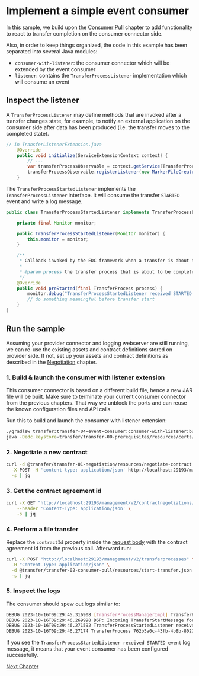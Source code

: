 # Implement a simple event consumer

In this sample, we build upon the [Consumer Pull](../transfer-02-consumer-pull/README.md) chapter to add functionality
to react to transfer completion on the consumer connector side.

Also, in order to keep things organized, the code in this example has been separated into several Java modules:

- `consumer-with-listener`: the consumer connector which will be extended by the event consumer
- `listener`: contains the `TransferProcessListener` implementation which will consume an event

## Inspect the listener

A `TransferProcessListener` may define methods that are invoked after a transfer changes state, for example, to notify an
external application on the consumer side after data has been produced (i.e. the transfer moves to the completed state).

```java
// in TransferListenerExtension.java
    @Override
    public void initialize(ServiceExtensionContext context) {
        // ...
        var transferProcessObservable = context.getService(TransferProcessObservable.class);
        transferProcessObservable.registerListener(new MarkerFileCreator(monitor));
    }
```

The `TransferProcessStartedListener` implements the `TransferProcessListener` interface. 
It will consume the transfer `STARTED` event and write a log message.

```java
public class TransferProcessStartedListener implements TransferProcessListener {

    private final Monitor monitor;

    public TransferProcessStartedListener(Monitor monitor) {
        this.monitor = monitor;
    }

    /**
     * Callback invoked by the EDC framework when a transfer is about to be completed.
     *
     * @param process the transfer process that is about to be completed.
     */
    @Override
    public void preStarted(final TransferProcess process) {
        monitor.debug("TransferProcessStartedListener received STARTED event");
        // do something meaningful before transfer start
    }
}
```

## Run the sample

Assuming your provider connector and logging webserver are still running, we can re-use the existing assets and contract definitions stored on 
provider side. If not, set up your assets and contract definitions as described in the [Negotiation](../transfer-01-negotiation/README.md) 
chapter.

### 1. Build & launch the consumer with listener extension

This consumer connector is based on a different build file, hence a new JAR file will be built. 
Make sure to terminate your current consumer connector from the previous chapters. 
That way we unblock the ports and can reuse the known configuration files and API calls.

Run this to build and launch the consumer with listener extension:

```bash
./gradlew transfer:transfer-04-event-consumer:consumer-with-listener:build
java -Dedc.keystore=transfer/transfer-00-prerequisites/resources/certs/cert.pfx -Dedc.keystore.password=123456 -Dedc.vault=transfer/transfer-00-prerequisites/resources/configuration/consumer-vault.properties -Dedc.fs.config=transfer/transfer-00-prerequisites/resources/configuration/consumer-configuration.properties -jar transfer/transfer-04-event-consumer/consumer-with-listener/build/libs/connector.jar
````

### 2. Negotiate a new contract

```bash
curl -d @transfer/transfer-01-negotiation/resources/negotiate-contract.json \
  -X POST -H 'content-type: application/json' http://localhost:29193/management/v2/contractnegotiations \
  -s | jq
```

### 3. Get the contract agreement id

```bash
curl -X GET "http://localhost:29193/management/v2/contractnegotiations/{{contract-negotiation-id}}" \
    --header 'Content-Type: application/json' \
    -s | jq
```

### 4. Perform a file transfer

Replace the `contractId` property inside the [request body](../transfer-02-consumer-pull/resources/start-transfer.json) with the contract agreement id from the previous call.
Afterward run:

```bash
curl -X POST "http://localhost:29193/management/v2/transferprocesses" \
  -H "Content-Type: application/json" \
  -d @transfer/transfer-02-consumer-pull/resources/start-transfer.json \
  -s | jq
```

### 5. Inspect the logs

The consumer should spew out logs similar to:

```bash
DEBUG 2023-10-16T09:29:45.316908 [TransferProcessManagerImpl] TransferProcess 762b5a0c-43fb-4b8b-8022-669043c8fa81 is now in state REQUESTED
DEBUG 2023-10-16T09:29:46.269998 DSP: Incoming TransferStartMessage for class org.eclipse.edc.connector.transfer.spi.types.TransferProcess process: 762b5a0c-43fb-4b8b-8022-669043c8fa81
DEBUG 2023-10-16T09:29:46.271592 TransferProcessStartedListener received STARTED event   <----------------------------
DEBUG 2023-10-16T09:29:46.27174 TransferProcess 762b5a0c-43fb-4b8b-8022-669043c8fa81 is now in state STARTED
```

If you see the `TransferProcessStartedListener received STARTED event` log message, it means that your event consumer has been
configured successfully.

[Next Chapter](../transfer-05-file-transfer-cloud/README.md)
